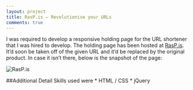 ```yaml
---
layout: project
title: RasP.is – Revolutionise your URLs
comments: true
---
```


I was required to develop a responsive holding page for the URL shortener that I was hired to develop. The holding page has been hosted at [RasP.is](http://rasp.is). It’d soon be taken off of the given URL and it’d be replaced by the original product. In case it isn’t there, below is the snapshot of the page:

![RasP.is](http://i.imgur.com/ryiFMnp.png)

##Additional Detail
Skills used were * HTML / CSS * jQuery